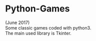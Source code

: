 # Python-Games
(June 2017)  
Some classic games coded with python3.  
The main used library is Tkinter.
